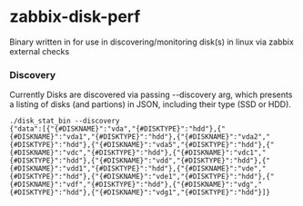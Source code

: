 # zabbix-disk-perf
Binary written in for use in discovering/monitoring disk(s) in linux via zabbix external checks

### Discovery 
Currently Disks are discovered via passing --discovery arg, which presents a listing of disks (and partions) in JSON, including their type (SSD or HDD).

```
./disk_stat_bin --discovery
{"data":[{"{#DISKNAME}":"vda","{#DISKTYPE}":"hdd"},{"{#DISKNAME}":"vda1","{#DISKTYPE}":"hdd"},{"{#DISKNAME}":"vda2","{#DISKTYPE}":"hdd"},{"{#DISKNAME}":"vda5","{#DISKTYPE}":"hdd"},{"{#DISKNAME}":"vdc","{#DISKTYPE}":"hdd"},{"{#DISKNAME}":"vdc1","{#DISKTYPE}":"hdd"},{"{#DISKNAME}":"vdd","{#DISKTYPE}":"hdd"},{"{#DISKNAME}":"vdd1","{#DISKTYPE}":"hdd"},{"{#DISKNAME}":"vde","{#DISKTYPE}":"hdd"},{"{#DISKNAME}":"vde1","{#DISKTYPE}":"hdd"},{"{#DISKNAME}":"vdf","{#DISKTYPE}":"hdd"},{"{#DISKNAME}":"vdg","{#DISKTYPE}":"hdd"},{"{#DISKNAME}":"vdg1","{#DISKTYPE}":"hdd"}]}
```

